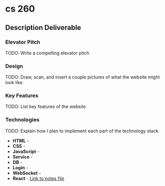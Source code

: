 # cs 260
## Description Deliverable
### Elevator Pitch
TODO: Write a compelling elevator pitch
### Design
TODO: Draw, scan, and insert a couple pictures of what the website might look like
### Key Features
TODO: List key features of the website
### Technologies
TODO: Explain how I plan to implement each part of the technology stack
* **HTML** -
* **CSS** -
* **JavaScript** -
* **Service** -
* **DB** -
* **Login** -
* **WebSocket** -
* **React** - 
[Link to notes file](notes.md)
